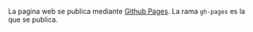 La pagina web se publica mediante [Github Pages](https://pages.github.com/). La rama `gh-pages` es la que se publica. 
